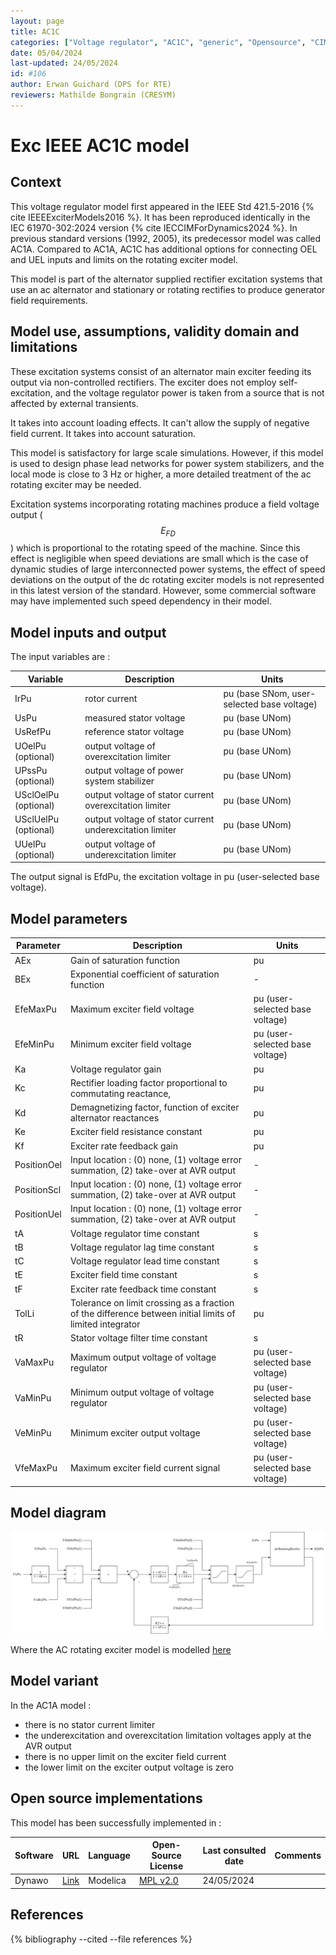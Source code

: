 ```yaml
---
layout: page
title: AC1C
categories: ["Voltage regulator", "AC1C", "generic", "Opensource", "CIM model", "RMS", "phasor", "MRL4", "Single phase", "ExcIEEEAC1C", "IEEE", "dynawo", "#106"]
date: 05/04/2024
last-updated: 24/05/2024
id: #106
author: Erwan Guichard (DPS for RTE)
reviewers: Mathilde Bongrain (CRESYM)
---
```

# Exc IEEE AC1C model

## Context

This voltage regulator model first appeared in the IEEE Std 421.5-2016 {% cite IEEEExciterModels2016 %}. It has been reproduced identically in the IEC 61970-302:2024 version {% cite IECCIMForDynamics2024 %}.
In previous standard versions (1992, 2005), its predecessor model was called AC1A. Compared to AC1A, AC1C has additional options for connecting OEL and UEL inputs and limits on the rotating exciter model.

This model is part of the alternator supplied rectifier excitation systems that use an ac alternator and stationary or rotating rectifies to produce generator field requirements.

## Model use, assumptions, validity domain and limitations

These excitation systems consist of an alternator main exciter feeding its output via non-controlled rectifiers. The exciter does not employ self-excitation, and the voltage regulator power is taken from a source that is not affected by external transients.

It takes into account loading effects. It can't allow the supply of negative field current. It takes into account saturation.

This model is satisfactory for large scale simulations. However, if this model is used to design phase lead networks for power system stabilizers, and the local mode is close to 3 Hz or higher, a more detailed treatment of the ac rotating exciter may be needed.

Excitation systems incorporating rotating machines produce a field voltage output ($$E_{FD}$$) which is proportional to the rotating speed of the machine. Since this effect is negligible when speed deviations are small which is the case of dynamic studies of large interconnected power systems, the effect of speed deviations on the output of the dc rotating exciter models is not represented in this latest version of the standard. However, some commercial software may have implemented such speed dependency in their model.

## Model inputs and output

The input variables are :

| Variable | Description | Units |
|-----------|--------------| ------|
| IrPu | rotor current | pu (base SNom, user-selected base voltage) |
| UsPu | measured stator voltage | pu (base UNom) |
| UsRefPu | reference stator voltage | pu (base UNom)|
| UOelPu (optional) | output voltage of overexcitation limiter | pu (base UNom)|
| UPssPu (optional) | output voltage of power system stabilizer | pu (base UNom)|
| USclOelPu (optional) | output voltage of stator current overexcitation limiter | pu (base UNom)|
| USclUelPu (optional) | output voltage of stator current underexcitation limiter | pu (base UNom)|
| UUelPu (optional) | output voltage of underexcitation limiter | pu (base UNom)|

The output signal is EfdPu, the excitation voltage in pu (user-selected base voltage).

## Model parameters

| Parameter | Description | Units |
|-----------|--------------| ------|
| AEx | Gain of saturation function | pu|
| BEx | Exponential coefficient of saturation function| -|
| EfeMaxPu | Maximum exciter field voltage | pu (user-selected base voltage)|
| EfeMinPu | Minimum exciter field voltage | pu (user-selected base voltage)|
| Ka | Voltage regulator gain | pu|
| Kc | Rectifier loading factor proportional to commutating reactance, | pu|
| Kd | Demagnetizing factor, function of exciter alternator reactances | pu|
| Ke | Exciter field resistance constant | pu|
| Kf | Exciter rate feedback gain | pu|
| PositionOel | Input location : (0) none, (1) voltage error summation, (2) take-over at AVR output |-|
| PositionScl | Input location : (0) none, (1) voltage error summation, (2) take-over at AVR output |-|
| PositionUel | Input location : (0) none, (1) voltage error summation, (2) take-over at AVR output |-|
| tA | Voltage regulator time constant | s|
| tB | Voltage regulator lag time constant | s|
| tC | Voltage regulator lead time constant | s|
| tE | Exciter field time constant | s|
| tF | Exciter rate feedback time constant | s|
| TolLi | Tolerance on limit crossing as a fraction of the difference between initial limits of limited integrator | pu|
| tR | Stator voltage filter time constant | s|
| VaMaxPu | Maximum output voltage of voltage regulator | pu (user-selected base voltage)|
| VaMinPu | Minimum output voltage of voltage regulator | pu (user-selected base voltage)|
| VeMinPu | Minimum exciter output voltage | pu (user-selected base voltage)|
| VfeMaxPu | Maximum exciter field current signal | pu (user-selected base voltage)|

## Model diagram

![AC1C](AC1C.drawio.svg)

Where the AC rotating exciter model is modelled [here](../AcRotatingExciter/)

## Model variant

In the AC1A model :

- there is no stator current limiter
- the underexcitation and overexcitation limitation voltages apply at the AVR output
- there is no upper limit on the exciter field current
- the lower limit on the exciter output voltage is zero

## Open source implementations

This model has been successfully implemented in :

| Software      | URL | Language | Open-Source License | Last consulted date | Comments |
| ------------- | --- | -------- | ------------------- | ------------------- | -------- |
| Dynawo | [Link](https://github.com/dynawo/dynawo) | Modelica | [MPL v2.0](https://www.mozilla.org/en-US/MPL/2.0/)  | 24/05/2024 |  |

## References

{% bibliography --cited --file references  %}
